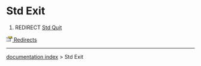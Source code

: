 # Std Exit
1.  REDIRECT [Std Quit](Std_Quit.md)



[<img src="images/Property.png" style="width:16px"> Redirects](Category_Redirects.md)

---
[documentation index](../README.md) > Std Exit
